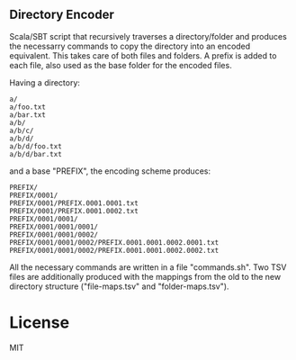 Directory Encoder
----------------

Scala/SBT script that recursively traverses a directory/folder and produces the necessarry commands to copy the directory into an encoded equivalent. This takes care of both files and folders. A prefix is added to each file, also used as the base folder for the encoded files.

Having a directory:

```
a/
a/foo.txt
a/bar.txt
a/b/
a/b/c/
a/b/d/
a/b/d/foo.txt
a/b/d/bar.txt
```

and a base "PREFIX", the encoding scheme produces:

```
PREFIX/
PREFIX/0001/
PREFIX/0001/PREFIX.0001.0001.txt
PREFIX/0001/PREFIX.0001.0002.txt
PREFIX/0001/0001/
PREFIX/0001/0001/0001/
PREFIX/0001/0001/0002/
PREFIX/0001/0001/0002/PREFIX.0001.0001.0002.0001.txt
PREFIX/0001/0001/0002/PREFIX.0001.0001.0002.0002.txt
```
All the necessary commands are written in a file "commands.sh". Two TSV files are additionally produced with the mappings from the old to the new directory structure ("file-maps.tsv" and "folder-maps.tsv").

# License

MIT
